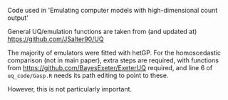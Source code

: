 Code used in 'Emulating computer models with high-dimensional count output'

General UQ/emulation functions are taken from (and updated at) https://github.com/JSalter90/UQ

The majority of emulators were fitted with hetGP. For the homoscedastic comparison (not in main paper), extra steps are required, with functions from https://github.com/BayesExeter/ExeterUQ required, and line 6 of `uq_code/Gasp.R` needs its path editing to point to these.

However, this is not particularly important.





